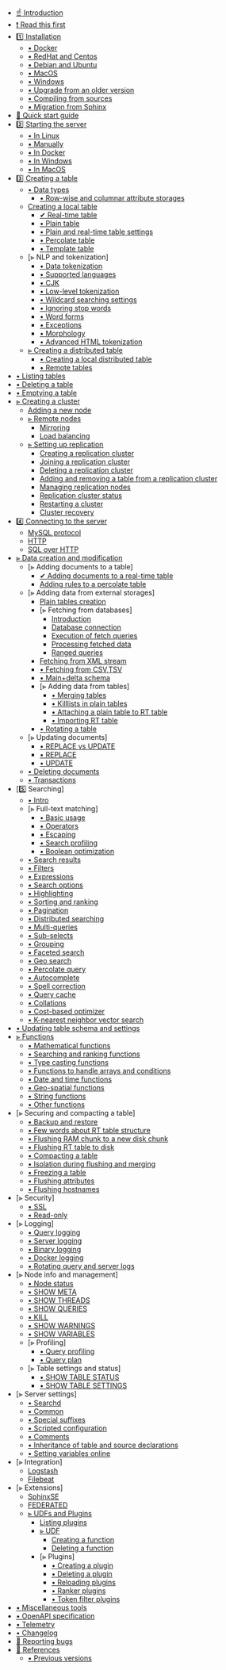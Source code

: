 * [☝ Introduction](Introduction.md)
* [❗ Read this first](Read_this_first.md)
* [1️⃣ Installation](Installation/Installation.md)
    * [• Docker](Installation/Docker.md)
    * [• RedHat and Centos](Installation/RHEL_and_Centos.md)
    * [• Debian and Ubuntu](Installation/Debian_and_Ubuntu.md)
    * [• MacOS](Installation/MacOS.md)
    * [• Windows](Installation/Windows.md)
    * [• Upgrade from an older version](Installation/upgrade_from_an_older_version.md)
    * [• Compiling from sources](Installation/Compiling_from_sources.md)
    * [• Migration from Sphinx](Installation/Migration_from_Sphinx.md)
* [🔰 Quick start guide](Quick_start_guide.md)
* [2️⃣ Starting the server](Starting_the_server.md)
    * [• In Linux](Starting_the_server/Linux.md)
    * [• Manually](Starting_the_server/Manually.md)
    * [• In Docker](Starting_the_server/Docker.md)
    * [• In Windows](Starting_the_server/Windows.md)
    * [• In MacOS](Starting_the_server/MacOS.md)
* [3️⃣ Creating a table](Creating_a_table.md)
    * [• Data types](Creating_a_table/Data_types.md)
        * [• Row-wise and columnar attribute storages](Creating_a_table/Data_types.md#Row-wise-and-columnar-attribute-storages)
    * [Creating a local table](Creating_a_table/Local_tables.md)
        * [✔ Real-time table](Creating_a_table/Local_tables/Real-time_table.md)
        * [• Plain table](Creating_a_table/Local_tables/Plain_table.md)
        * [• Plain and real-time table settings](Creating_a_table/Local_tables/Plain_and_real-time_table_settings.md)
        * [• Percolate table](Creating_a_table/Local_tables/Percolate_table.md)
        * [• Template table](Creating_a_table/Local_tables/Template_table.md)
    * [⪢ NLP and tokenization]
        * [• Data tokenization](Creating_a_table/NLP_and_tokenization/Data_tokenization.md)
        * [• Supported languages](Creating_a_table/NLP_and_tokenization/Supported_languages.md)
        * [• CJK](Creating_a_table/NLP_and_tokenization/CJK.md)
        * [• Low-level tokenization](Creating_a_table/NLP_and_tokenization/Low-level_tokenization.md)
        * [• Wildcard searching settings](Creating_a_table/NLP_and_tokenization/Wildcard_searching_settings.md)
        * [• Ignoring stop words](Creating_a_table/NLP_and_tokenization/Ignoring_stop-words.md)
        * [• Word forms](Creating_a_table/NLP_and_tokenization/Wordforms.md)
        * [• Exceptions](Creating_a_table/NLP_and_tokenization/Exceptions.md)
        * [• Morphology](Creating_a_table/NLP_and_tokenization/Morphology.md)
        * [• Advanced HTML tokenization](Creating_a_table/NLP_and_tokenization/Advanced_HTML_tokenization.md)
    * [⪢ Creating a distributed table](Creating_a_table/Creating_a_distributed_table/Creating_a_distributed_table.md)
        * [• Creating a local distributed table](Creating_a_table/Creating_a_distributed_table/Creating_a_local_distributed_table.md)
        * [• Remote tables](Creating_a_table/Creating_a_distributed_table/Remote_tables.md)
* [• Listing tables](Listing_tables.md)
* [• Deleting a table](Deleting_a_table.md)
* [• Emptying a table](Emptying_a_table.md)
* [⪢ Creating a cluster](Creating_a_cluster/Creating_a_cluster.md)
    * [Adding a new node](Creating_a_cluster/Adding_a_new_node.md)
    * [⪢ Remote nodes](Creating_a_cluster/Remote_nodes.md)
        * [Mirroring](Creating_a_cluster/Remote_nodes/Mirroring.md)
        * [Load balancing](Creating_a_cluster/Remote_nodes/Load_balancing.md)
    * [⪢ Setting up replication](Creating_a_cluster/Setting_up_replication/Setting_up_replication.md)
        * [Creating a replication cluster](Creating_a_cluster/Setting_up_replication/Creating_a_replication_cluster.md)
        * [Joining a replication cluster](Creating_a_cluster/Setting_up_replication/Joining_a_replication_cluster.md)
        * [Deleting a replication cluster](Creating_a_cluster/Setting_up_replication/Deleting_a_replication_cluster.md)
        * [Adding and removing a table from a replication cluster](Creating_a_cluster/Setting_up_replication/Adding_and_removing_a_table_from_a_replication_cluster.md)
        * [Managing replication nodes](Creating_a_cluster/Setting_up_replication/Managing_replication_nodes.md)
        * [Replication cluster status](Creating_a_cluster/Setting_up_replication/Replication_cluster_status.md)
        * [Restarting a cluster](Creating_a_cluster/Setting_up_replication/Restarting_a_cluster.md)
        * [Cluster recovery](Creating_a_cluster/Setting_up_replication/Cluster_recovery.md)
* [4️⃣ Connecting to the server](Connecting_to_the_server.md)
    * [MySQL protocol](Connecting_to_the_server/MySQL_protocol.md)
    * [HTTP](Connecting_to_the_server/HTTP.md)
    * [SQL over HTTP](Connecting_to_the_server/HTTP.md#SQL-over-HTTP)
* [⪢ Data creation and modification](Data_creation_and_modification/Data_creation_and_modification.md)
    * [⪢ Adding documents to a table]
        * [✔ Adding documents to a real-time table](Data_creation_and_modification/Adding_documents_to_a_table/Adding_documents_to_a_real-time_table.md)
        * [Adding rules to a percolate table](Data_creation_and_modification/Adding_documents_to_a_table/Adding_rules_to_a_percolate_table.md)
    * [⪢ Adding data from external storages]
        * [Plain tables creation](Data_creation_and_modification/Adding_data_from_external_storages/Plain_tables_creation.md)
        * [⪢ Fetching from databases]
            * [Introduction](Data_creation_and_modification/Adding_data_from_external_storages/Fetching_from_databases/Introduction.md)
            * [Database connection](Data_creation_and_modification/Adding_data_from_external_storages/Fetching_from_databases/Database_connection.md)
            * [Execution of fetch queries](Data_creation_and_modification/Adding_data_from_external_storages/Fetching_from_databases/Execution_of_fetch_queries.md)
            * [Processing fetched data](Data_creation_and_modification/Adding_data_from_external_storages/Fetching_from_databases/Processing_fetched_data.md)
            * [Ranged queries](Data_creation_and_modification/Adding_data_from_external_storages/Fetching_from_databases/Ranged_queries.md)
        * [Fetching from XML stream](Data_creation_and_modification/Adding_data_from_external_storages/Fetching_from_XML_streams.md)
        * [• Fetching from CSV,TSV](Data_creation_and_modification/Adding_data_from_external_storages/Fetching_from_CSV,TSV.md)
        * [• Main+delta schema](Data_creation_and_modification/Adding_data_from_external_storages/Main_delta.md)
        * [⪢ Adding data from tables]
            * [• Merging tables](Data_creation_and_modification/Adding_data_from_external_storages/Adding_data_to_tables/Merging_tables.md)
            * [• Killlists in plain tables](Data_creation_and_modification/Adding_data_from_external_storages/Adding_data_to_tables/Killlist_in_plain_tables.md)
            * [• Attaching a plain table to RT table](Data_creation_and_modification/Adding_data_from_external_storages/Adding_data_to_tables/Attaching_a_plain_table_to_RT_table.md)
            * [• Importing RT table](Data_creation_and_modification/Adding_data_from_external_storages/Adding_data_to_tables/Importing_table.md)        
        * [• Rotating a table](Data_creation_and_modification/Adding_data_from_external_storages/Rotating_a_table.md)
    * [⪢ Updating documents]
        * [• REPLACE vs UPDATE](Data_creation_and_modification/Updating_documents/REPLACE_vs_UPDATE.md)
        * [• REPLACE](Data_creation_and_modification/Updating_documents/REPLACE.md)
        * [• UPDATE](Data_creation_and_modification/Updating_documents/UPDATE.md)
    * [• Deleting documents](Data_creation_and_modification/Deleting_documents.md)
    * [• Transactions](Data_creation_and_modification/Transactions.md)
* [5️⃣ Searching]
    * [• Intro](Searching/Intro.md)
    * [⪢ Full-text matching]
        * [• Basic usage](Searching/Full_text_matching/Basic_usage.md)
        * [• Operators](Searching/Full_text_matching/Operators.md)
        * [• Escaping](Searching/Full_text_matching/Escaping.md)
        * [• Search profiling](Searching/Full_text_matching/Profiling.md)
        * [• Boolean optimization](Searching/Full_text_matching/Boolean_optimization.md)
    * [• Search results](Searching/Search_results.md)
    * [• Filters](Searching/Filters.md)
    * [• Expressions](Searching/Expressions.md)
    * [• Search options](Searching/Options.md)
    * [• Highlighting](Searching/Highlighting.md)
    * [• Sorting and ranking](Searching/Sorting_and_ranking.md)
    * [• Pagination](Searching/Pagination.md)
    * [• Distributed searching](Searching/Distributed_searching.md)
    * [• Multi-queries](Searching/Multi-queries.md)
    * [• Sub-selects](Searching/Sub-selects.md)
    * [• Grouping](Searching/Grouping.md)
    * [• Faceted search](Searching/Faceted_search.md)
    * [• Geo search](Searching/Geo_search.md)
    * [• Percolate query](Searching/Percolate_query.md)
    * [• Autocomplete](Searching/Autocomplete.md)
    * [• Spell correction](Searching/Spell_correction.md)
    * [• Query cache](Searching/Query_cache.md)
    * [• Collations](Searching/Collations.md)
    * [• Cost-based optimizer](Searching/Cost_based_optimizer.md)
    * [• K-nearest neighbor vector search](Searching/KNN.md)
* [• Updating table schema and settings](Updating_table_schema_and_settings.md)    
* [⪢ Functions](Functions.md)
    * [• Mathematical functions](Functions/Mathematical_functions.md)
    * [• Searching and ranking functions](Functions/Searching_and_ranking_functions.md)
    * [• Type casting functions](Functions/Type_casting_functions.md)
    * [• Functions to handle arrays and conditions](Functions/Arrays_and_conditions_functions.md)
    * [• Date and time functions](Functions/Date_and_time_functions.md)
    * [• Geo-spatial functions](Functions/Geo_spatial_functions.md)
    * [• String functions](Functions/String_functions.md)
    * [• Other functions](Functions/Other_functions.md)
* [⪢ Securing and compacting a table]
    * [• Backup and restore](Securing_and_compacting_a_table/Backup_and_restore.md)
    * [• Few words about RT table structure](Securing_and_compacting_a_table/RT_table_structure.md)
    * [• Flushing RAM chunk to a new disk chunk](Securing_and_compacting_a_table/Flushing_RAM_chunk_to_a_new_disk_chunk.md)
    * [• Flushing RT table to disk](Securing_and_compacting_a_table/Flushing_RAM_chunk_to_disk.md)
    * [• Compacting a table](Securing_and_compacting_a_table/Compacting_a_table.md)
    * [• Isolation during flushing and merging](Securing_and_compacting_a_table/Isolation_during_flushing_and_merging.md)
    * [• Freezing a table](Securing_and_compacting_a_table/Freezing_a_table.md)
    * [• Flushing attributes](Securing_and_compacting_a_table/Flushing_attributes.md)
    * [• Flushing hostnames](Securing_and_compacting_a_table/Flushing_hostnames.md)
* [⪢ Security]
    * [• SSL](Security/SSL.md)
    * [• Read-only](Security/Read_only.md)
* [⪢ Logging]
    * [• Query logging](Logging/Query_logging.md)
    * [• Server logging](Logging/Server_logging.md)
    * [• Binary logging](Logging/Binary_logging.md)
    * [• Docker logging](Logging/Docker_logging.md)
    * [• Rotating query and server logs](Logging/Rotating_query_and_server_logs.md)
* [⪢ Node info and management]
    * [• Node status](Node_info_and_management/Node_status.md)
    * [• SHOW META](Node_info_and_management/SHOW_META.md)
    * [• SHOW THREADS](Node_info_and_management/SHOW_THREADS.md)
    * [• SHOW QUERIES](Node_info_and_management/SHOW_QUERIES.md)
    * [• KILL](Node_info_and_management/KILL.md)
    * [• SHOW WARNINGS](Node_info_and_management/SHOW_WARNINGS.md)
    * [• SHOW VARIABLES](Node_info_and_management/SHOW_VARIABLES.md)
    * [⪢ Profiling]
        * [• Query profiling](Node_info_and_management/Profiling/Query_profile.md)
        * [• Query plan](Node_info_and_management/Profiling/Query_plan.md)
    * [⪢ Table settings and status]
        * [• SHOW TABLE STATUS](Node_info_and_management/Table_settings_and_status/SHOW_TABLE_STATUS.md)
        * [• SHOW TABLE SETTINGS](Node_info_and_management/Table_settings_and_status/SHOW_TABLE_SETTINGS.md)
* [⪢ Server settings]
    * [• Searchd](Server_settings/Searchd.md)
    * [• Common](Server_settings/Common.md)
    * [• Special suffixes](Server_settings/Special_suffixes.md)
    * [• Scripted configuration](Server_settings/Scripted_configuration.md)
    * [• Comments](Server_settings/Comments.md)
    * [• Inheritance of table and source declarations](Server_settings/Inheritance_of_index_and_source_declarations.md)
    * [• Setting variables online](Server_settings/Setting_variables_online.md)
* [⪢ Integration]
    * [Logstash](Integration/Logstash.md)
    * [Filebeat](Integration/Filebeat.md)
* [⪢ Extensions]
    * [SphinxSE](Extensions/SphinxSE.md)
    * [FEDERATED](Extensions/FEDERATED.md)
    * [⪢ UDFs and Plugins](Extensions/UDFs_and_Plugins/UDFs_and_Plugins.md)
        * [Listing plugins](Extensions/UDFs_and_Plugins/Listing_plugins.md)
        * [⪢ UDF](Extensions/UDFs_and_Plugins/UDF.md)
            * [Creating a function](Extensions/UDFs_and_Plugins/UDF/Creating_a_function.md)
            * [Deleting a function](Extensions/UDFs_and_Plugins/UDF/Deleting_a_function.md)
        * [⪢ Plugins]
            * [• Creating a plugin](Extensions/UDFs_and_Plugins/Plugins/Creating_a_plugin.md)
            * [• Deleting a plugin](Extensions/UDFs_and_Plugins/Plugins/Deleting_a_plugin.md)
            * [• Reloading plugins](Extensions/UDFs_and_Plugins/Plugins/Reloading_plugins.md)
            * [• Ranker plugins](Extensions/UDFs_and_Plugins/Plugins/Ranker_plugins.md)
            * [• Token filter plugins](Extensions/UDFs_and_Plugins/Plugins/Token_filter_plugins.md)
* [• Miscellaneous tools](Miscellaneous_tools.md)
* [• OpenAPI specification](Openapi.md)
* [• Telemetry](Telemetry.md)
* [• Changelog](Changelog.md)
* [🐞 Reporting bugs](Reporting_bugs.md)
* [📖 References](References.md)
    * [• Previous versions](References.md#Documentation-for-old-Manticore-versions)
<!-- proofread -->
